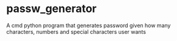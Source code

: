 # passw_generator
A cmd python program that generates password given how many characters, numbers and special characters user wants
